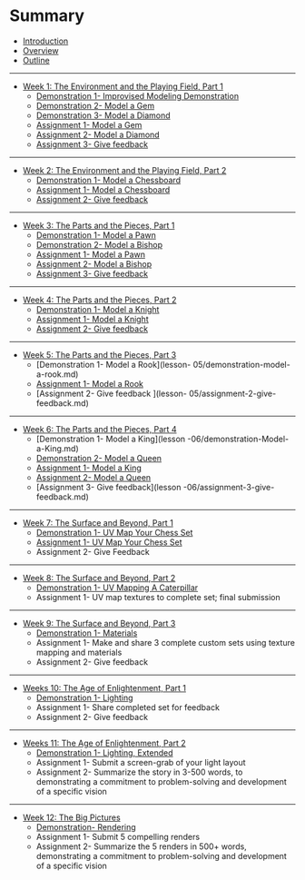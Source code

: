 # Summary

* [Introduction](README.md)
* [Overview](overview.md)
* [Outline](outline.md)

---

* [Week 1: The Environment and the Playing Field, Part 1](lesson-01.md)
  * [Demonstration 1- Improvised Modeling Demonstration](lesson-01/demonstration-improvised-modeling-demonstration.md)
  * [Demonstration 2- Model a Gem](lesson-01/assignment-01-model-a-gem.md)
  * [Demonstration 3- Model a Diamond](lesson-01/assignment-02-model-a-diamond.md)
  * [Assignment 1- Model a Gem](lesson-01/assignment-1-model-a-gem.md)
  * [Assignment 2- Model a Diamond](lesson-01/assignment-2-model-a-diamond.md)
  * [Assignment 3- Give feedback](lesson-01/assignment-3-give-feedback.md)

---

* [Week 2: The Environment and the Playing Field, Part 2](lesson-02.md)
  * [Demonstration 1- Model a Chessboard](lesson-02/demonstration-.md)
  * [Assignment 1- Model a Chessboard](lesson-02/assignment-1-model-a-chessboard.md)
  * [Assignment 2- Give feedback](lesson-02/assignment-2-give-feedback.md)

---

* [Week 3: The Parts and the Pieces, Part 1](lesson-03.md)
  * [Demonstration 1- Model a Pawn](lesson-03/demonstration-model-a-pawn.md)
  * [Demonstration 2- Model a Bishop](lesson-03/demonstration-model-a-bishop.md)
  * [Assignment 1- Model a Pawn](lesson-03/assignment-1-model-a-pawn.md)
  * [Assignment 2- Model a Bishop](lesson-03/assignment-2-model-a-bishop.md)
  * [Assignment 3- Give feedback](lesson-03/assignment-3-give-feedback.md)

---

* [Week 4: The Parts and the Pieces, Part 2](lesson-04.md)
  * [Demonstration 1- Model a Knight](lesson-04/demonstration-model-a-knight.md)
  * [Assignment 1- Model a Knight](lesson-04/assignment-01-model-a-knight.md)
  * [Assignment 2- Give feedback](lesson-04/assignment-2-give-feedback.md)

---

* [Week 5: The Parts and the Pieces, Part 3](lesson-05.md)
  * [Demonstration 1- Model a Rook](lesson-  05/demonstration-model-a-rook.md)
  * [Assignment 1- Model a Rook](lesson-05/assignment-01-model-a-rook.md)
  * [Assignment 2- Give feedback   ](lesson-  05/assignment-2-give-feedback.md)

---

* [Week 6: The Parts and the Pieces, Part 4](lesson-06.md)
  * [Demonstration 1- Model a King](lesson -06/demonstration-Model-a-King.md)
  * [Demonstration 2- Model a Queen](lesson-06/demonstration-Model-a-Queen.md)
  * [Assignment 1- Model a King](lesson-06/assignment-01-model-a-king.md)
  * [Assignment 2- Model a Queen](lesson-06/assignment-02-model-a-queen.md)
  * [Assignment 3- Give feedback](lesson -06/assignment-3-give-feedback.md)

---

* [Week 7: The Surface and Beyond, Part 1](lesson-07.md)
  * [Demonstration 1- UV Map Your Chess Set](lesson-07/demonstration-.md)
  * [Assignment 1- UV Map Your Chess Set](lesson-07/assignment-01-UV_Map_your_Chess_set.md)
  * Assignment 2- Give Feedback

---

* [Week 8: The Surface and Beyond, Part 2](lesson-08.md)
  * [Demonstration 1- UV Mapping A Caterpillar ](lesson-08/demonstration-uv-mapping-a-caterpillar.md)
  * Assignment 1- UV map textures to complete set; final submission

---

* [Week 9: The Surface and Beyond, Part 3](lesson-09.md)
  * [Demonstration 1- Materials](lesson-09/demonstration-Materials.md)
  * Assignment 1- Make and share 3 complete custom sets using texture mapping and materials
  * Assignment 2- Give feedback

---

* [Weeks 10: The Age of Enlightenment, Part 1](lesson-10.md)
  * [Demonstration 1- Lighting](lesson-10/demonstration-Lighting.md)
  * Assignment 1- Share completed set for feedback
  * Assignment 2- Give feedback

---

* [Weeks 11: The Age of Enlightenment, Part 2](lesson-11.md)
  * [Demonstration 1- Lighting, Extended](lesson-11/demonstration-Lighting_Extended.md)
  * Assignment 1- Submit a screen-grab of your light layout 
  * Assignment 2- Summarize the story in 3-500 words, to demonstrating a commitment to problem-solving and development of a specific vision

---

* [Week 12: The Big Pictures](lesson-12.md)
  * [Demonstration- Rendering](lesson-12/demonstration-Rendering.md)
  * Assignment 1- Submit 5 compelling renders
  * Assignment 2- Summarize the 5 renders in 500+ words, demonstrating a commitment to problem-solving and development of a specific vision

